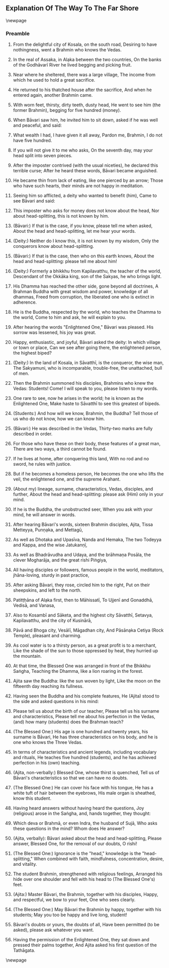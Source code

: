 ## Explanation Of The Way To The Far Shore

\newpage

### Preamble

1. From the delightful city of Kosala, on the south road,
Desiring to have nothingness, went a Brahmin who knows the Vedas.

2. In the real of Assaka, in Alạka between the two countries,
On the banks of the Godhāvarī River he lived begging and picking fruit.

3. Near where he sheltered, there was a large village,
The income from which he used to hold a great sacrifice.

4. He returned to his thatched house after the sacrifice,
And when he entered again, another Brahmin came.

5. With worn feet, thirsty, dirty teeth, dusty head,
He went to see him (the former Brahmin), begging for five hundred (money).

6. When Bāvari saw him, he invited him to sit down,
asked if he was well and peaceful, and said:

7. What wealth I had, I have given it all away,
Pardon me, Brahmin, I do not have five hundred.

8. If you will not give it to me who asks,
On the seventh day, may your head split into seven pieces.

9. After the imposter contrived (with the usual niceties), he declared this
   terrible curse;
After he heard these words, Bāvari became anguished.

10. He became thin from lack of eating, like one pierced by an arrow;
Those who have such hearts, their minds are not happy in meditation.

11. Seeing him so afflicted, a deity who wanted to benefit (him),
Came to see Bāvari and said:

12. This imposter who asks for money does not know about the head,
Nor about head-splitting, this is not known by him.

13. (Bāvari:) If that is the case, if you know, please tell me when asked,
About the head and head-splitting, let me hear your words.

14. (Deity:) Neither do I know this, it is not known by my wisdom,
Only the conquerors know about head-splitting.

15. (Bāvari:) If that is the case, then who on this earth knows,
About the head and head-splitting: please tell me about him!

16. (Deity:) Formerly a bhikkhu from Kapilavatthu, the teacher of the world,
Descendant of the Okkāka king, son of the Sakyas, he who brings light.

17. His Dhamma has reached the other side, gone beyond all doctrines,
A Brahman Buddha with great wisdom and power, knowledge of all dhammas,
Freed from corruption, the liberated one who is extinct in adherence.

18. He is the Buddha, respected by the world, who teaches the Dhamma to the world,
Come to him and ask, he will explain to you.

19. After hearing the words "Enlightened One," Bāvari was pleased.
His sorrow was lessened, his joy was great.

20. Happy, enthusiastic, and joyful, Bāvari asked the deity:
In which village or town or place,
Can we see after going there, the enlightened person, the highest biped?

21. (Deity:) In the land of Kosala, in Sāvatthī, is the conqueror, the wise man,
The Sakyamuni, who is incomparable, trouble-free, the unattached, bull of men.

22. Then the Brahmin summoned his disciples, Brahmins who knew the Vedas:
Students! Come! I will speak to you, please listen to my words.

23. One rare to see, now he arises in the world;
he is known as the Enlightened One,
Make haste to Sāvatthī to see this greatest of bipeds.

24. (Students:) And how will we know, Brahmin, the Buddha?
Tell those of us who do not know, how we can know him.

25. (Bāvari:) He was described in the Vedas,
Thirty-two marks are fully described in order.

26. For those who have these on their body, these features of a great man,
There are two ways, a third cannot be found.

27. If he lives at home, after conquering this land,
With no rod and no sword, he rules with justice.

28. But if he becomes a homeless person,
He becomes the one who lifts the veil, the enlightened one, and the supreme Arahant.

29. (About my) lineage, surname, characteristics, Vedas, disciples, and further,
About the head and head-splitting: please ask (Him) only in your mind.

30. If he is the Buddha, the unobstructed seer,
When you ask with your mind, he will answer in words.

31. After hearing Bāvari's words, sixteen Brahmin disciples,
Ajita, Tissa Metteyya, Punṇạka, and Mettagū,

32. As well as Dhotaka and Upasīva, Nanda and Hemaka,
The two Todeyya and Kappa, and the wise Jatukanṇị̄,

33. As well as Bhadrāvudha and Udaya, and the brāhmaṇa Posāla,
the clever Mogharāja, and the great rishi Piṅgiya,

34. All having disciples or followers, famous people in the world,
meditators, jhāna-loving, sturdy in past practice,

35. After asking Bāvari, they rose, circled him to the right,
Put on their sheepskins, and left to the north.

36. Patitṭḥāna of Alạka first, then to Māhissatī,
To Ujjenī and Gonaddhā, Vedisā, and Vanasa,

37. Also to Kosambī and Sāketa, and the highest city Sāvatthī,
Setavya, Kapilavatthu, and the city of Kusinārā,

38. Pāvā and Bhoga city, Vesālī, Māgadhan city,
And Pāsānạka Cetiya (Rock Temple), pleasant and charming.

39. As cool water is to a thirsty person, as a great profit is to a merchant,
Like the shade of the sun to those oppressed by heat, they hurried up the mountain.

40. At that time, the Blessed One was arranged in front of the Bhikkhu Saṅgha,
Teaching the Dhamma, like a lion roaring in the forest.

41. Ajita saw the Buddha: like the sun woven by light,
Like the moon on the fifteenth day reaching its fullness.

42. Having seen the Buddha and his complete features,
He (Ajita) stood to the side and asked questions in his mind:

43. Please tell us about the birth of our teacher,
    Please tell us his surname and characteristics,
Please tell me about his perfection in the Vedas,
    (and) how many (students) does the Brahman teach?

44. (The Blessed One:) His age is one hundred and twenty years, his surname is Bāvari,
He has three characteristics on his body, and he is one who knows the Three Vedas.

45. In terms of characteristics and ancient legends,
    including vocabulary and rituals,
He teaches five hundred (students), and he has achieved perfection in his (own) teaching.

46. (Ajita, non-verbally:) Blessed One, whose thirst is quenched,
Tell us of Bāvari's characteristics so that we can have no doubts.

47. (The Blessed One:) He can cover his face with his tongue,
    He has a white tuft of hair between the eyebrows,
His male organ is sheathed, know this student.

48. Having heard answers without having heard the questions,
Joy (religious) arose in the Saṅgha, and, hands together, they thought:

49. Which deva or Brahmā, or even Indra, the husband of Sujā,
Who asks these questions in the mind? Whom does He answer?

50. (Ajita, verbally): Bāvari asked about the head and head-splitting,
Please answer, Blessed One, for the removal of our doubts, O rishi!

51. (The Blessed One:) Ignorance is the "head," knowledge is the "head-splitting,"
When combined with faith, mindfulness, concentration, desire, and vitality.

52. The student Brahmin, strengthened with religious feelings,
Arranged his hide over one shoulder and fell with his head to (The Blessed One's) feet.

53. (Ajita:) Master Bāvari, the Brahmin, together with his disciples,
Happy, and respectful, we bow to your feet, One who sees clearly.

54. (The Blessed One:) May Bāvari the Brahmin by happy, together with his students;
May you too be happy and live long, student!

55. Bāvari's doubts or yours, the doubts of all,
Have been permitted (to be asked), please ask whatever you want.

56. Having the permission of the Enlightened One, they sat down and pressed their palms together,
And Ajita asked his first question of the Tathāgata.

\newpage
